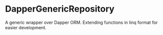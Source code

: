 # DapperGenericRepository
A generic wrapper over Dapper ORM. Extending functions in linq format for easier development.
